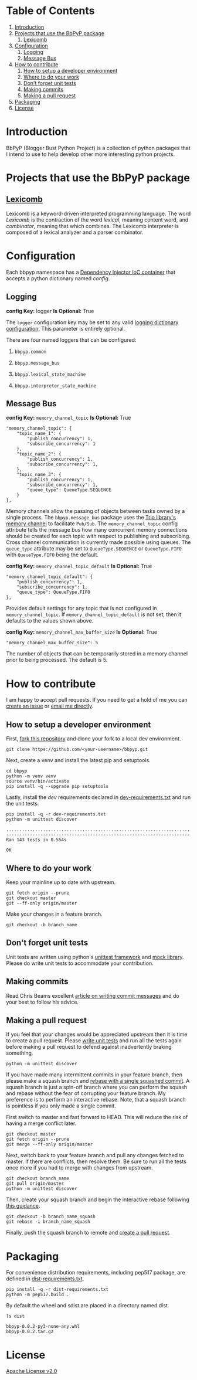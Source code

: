 
# Table of Contents

1.  [Introduction](#orgf6af6c8)
2.  [Projects that use the BbPyP package](#org93b6086)
    1.  [Lexicomb](#orgdbabb60)
3.  [Configuration](#org4082526)
    1.  [Logging](#org67537e2)
    2.  [Message Bus](#orgadcd1c2)
4.  [How to contribute](#org2083291)
    1.  [How to setup a developer environment](#orge28ae61)
    2.  [Where to do your work](#org9c758d9)
    3.  [Don't forget unit tests](#org19bf540)
    4.  [Making commits](#orgd4ba094)
    5.  [Making a pull request](#orga20d302)
5.  [Packaging](#org964a6c8)
6.  [License](#org45ffc14)



<a id="orgf6af6c8"></a>

# Introduction

BbPyP (Blogger Bust Python Project) is a collection of python packages that I intend to use to help develop other more interesting python projects.


<a id="org93b6086"></a>

# Projects that use the BbPyP package


<a id="orgdbabb60"></a>

## [Lexicomb](https://github.com/BloggerBust/lexicomb)

Lexicomb is a keyword-driven interpreted programming language. The word *Lexicomb* is the contraction of the word *lexical*, meaning content word, and *combinator*, meaning that which combines. The Lexicomb interpreter is composed of a lexical analyzer and a parser combinator.


<a id="org4082526"></a>

# Configuration

Each bbpyp namespace has a [Dependency Injector IoC container](http://python-dependency-injector.ets-labs.org/containers/index.html) that accepts a python dictionary named *config*.


<a id="org67537e2"></a>

## Logging

**config Key:** logger
**Is Optional:** True

The `logger` configuration key may be set to any valid [logging dictionary configuration](https://docs.python.org/3/library/logging.config.html#logging.config.dictConfig). This parameter is entirely optional.

There are four named loggers that can be configured:

1.  `bbpyp.common`

2.  `bbpyp.message_bus`

3.  `bbpyp.lexical_state_machine`

4.  `bbpyp.interpreter_state_machine`


<a id="orgadcd1c2"></a>

## Message Bus

**config Key:** `memory_channel_topic`
**Is Optional:** True

    "memory_channel_topic": {
        "topic_name_1": {
            "publish_concurrency": 1,
            "subscribe_concurrency": 1
        },
        "topic_name_2": {
            "publish_concurrency": 1,
            "subscribe_concurrency": 1,
        },
        "topic_name_3": {
            "publish_concurrency": 1,
            "subscribe_concurrency": 1,
            "queue_type": QueueType.SEQUENCE
        }
    },

Memory channels allow the passing of objects between tasks owned by a single process. The `bbpyp.message_bus` package uses the [Trio library's memory channel](https://trio.readthedocs.io/en/stable/reference-core.html#trio.open_memory_channel) to facilitate `Pub/Sub`.  The `memory_channel_topic` config attribute tells the message bus how many concurrent memory connections should be created for each topic with respect to publishing and subscribing. Cross channel communication is currently made possible using queues. The `queue_type` attribute may be set to `QueueType.SEQUENCE` or `QueueType.FIFO` with `QueueType.FIFO` being the default.

**config Key:** `memory_channel_topic_default`
**Is Optional:** True

    "memory_channel_topic_default": {
        "publish_concurrency": 1,
        "subscribe_concurrency": 1,      
        "queue_type": QueueType.FIFO      
    },

Provides default settings for any topic that is not configured in `memory_channel_topic`. If `memory_channel_topic_default` is not set, then it defaults to the values shown above.

**config Key:** `memory_channel_max_buffer_size`
**Is Optional:** True

    "memory_channel_max_buffer_size": 5

The number of objects that can be temporarily stored in a memory channel prior to being processed. The default is 5.


<a id="org2083291"></a>

# How to contribute

I am happy to accept pull requests. If you need to get a hold of me you can [create an issue](https://github.com/BloggerBust/bbpyp/issues) or [email me directly](https://bloggerbust.ca/about/).


<a id="orge28ae61"></a>

## How to setup a developer environment

First, [fork this repository](https://github.com/login?return_to=%2FBloggerBust%2Fbbpyp) and clone your fork to a local dev environment.

    git clone https://github.com/<your-username>/bbpyp.git

Next, create a venv and install the latest pip and setuptools.

    cd bbpyp
    python -m venv venv
    source venv/bin/activate
    pip install -q --upgrade pip setuptools

Lastly, install the *dev* requirements declared in [dev-requirements.txt](dev-requirements.txt) and run the unit tests.

    pip install -q -r dev-requirements.txt
    python -m unittest discover

    ...............................................................................................................................................
    ----------------------------------------------------------------------
    Ran 143 tests in 0.554s
    
    OK


<a id="org9c758d9"></a>

## Where to do your work

Keep your mainline up to date with upstream.

    git fetch origin --prune
    git checkout master
    git --ff-only origin/master

Make your changes in a feature branch.

    git checkout -b branch_name


<a id="org19bf540"></a>

## Don't forget unit tests

Unit tests are written using python's [unittest framework](https://docs.python.org/3/library/unittest.html) and [mock library](https://docs.python.org/3/library/unittest.mock.html). Please do write unit tests to accommodate your contribution.


<a id="orgd4ba094"></a>

## Making commits

Read Chris Beams excellent [article on writing commit messages](https://chris.beams.io/posts/git-commit/) and do your best to follow his advice.


<a id="orga20d302"></a>

## Making a pull request

If you feel that your changes would be appreciated upstream then it is time to create a pull request. Please [write unit tests](#org19bf540) and run all the tests again before making a pull request to defend against inadvertently braking something.

    python -m unittest discover

If you have made many intermittent commits in your feature branch, then please make a squash branch and [rebase with a single squashed commit](https://blog.carbonfive.com/2017/08/28/always-squash-and-rebase-your-git-commits/). A squash branch is just a spin-off branch where you can perform the squash and rebase without the fear of corrupting your feature branch. My preference is to perform an interactive rebase. Note, that a squash branch is pointless if you only made a single commit.

First switch to master and fast forward to HEAD. This will reduce the risk of having a merge conflict later.

    git checkout master
    git fetch origin --prune
    git merge --ff-only origin/master

Next, switch back to your feature branch and pull any changes fetched to master. If there are conflicts, then resolve them. Be sure to run all the tests once more if you had to merge with changes from upstream.

    git checkout branch_name
    git pull origin/master
    python -m unittest discover

Then, create your squash branch and begin the interactive rebase following [this guidance](https://blog.carbonfive.com/2017/08/28/always-squash-and-rebase-your-git-commits/).

    git checkout -b branch_name_squash
    git rebase -i branch_name_squash

Finally, push the squash branch to remote and [create a pull request](https://help.github.com/en/github/collaborating-with-issues-and-pull-requests/creating-a-pull-request).


<a id="org964a6c8"></a>

# Packaging

For convenience distribution requirements, including pep517 package, are defined in [dist-requirements.txt](dist-requirements.txt).

    pip install -q -r dist-requirements.txt
    python -m pep517.build .

By default the wheel and sdist are placed in a directory named dist.

    ls dist

    bbpyp-0.0.2-py3-none-any.whl
    bbpyp-0.0.2.tar.gz


<a id="org45ffc14"></a>

# License

[Apache License v2.0](LICENSE-2.0.txt)

